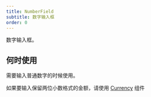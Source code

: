 ```yaml
---
title: NumberField
subtitle: 数字输入框
order: 0
---
```


数字输入框。

## 何时使用

需要输入普通数字的时候使用。

如果要输入保留两位小数格式的金额，请使用 [Currency](/zh/procmp/data-entry/currency/#Currency) 组件
